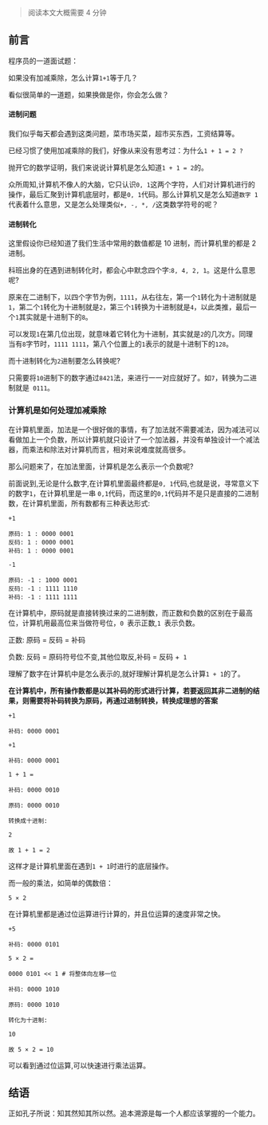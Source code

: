 > 阅读本文大概需要 4 分钟

## 前言

程序员的一道面试题：

如果没有加减乘除，怎么计算`1+1`等于几？

看似很简单的一道题，如果换做是你，你会怎么做？

#### 进制问题

我们似乎每天都会遇到这类问题，菜市场买菜，超市买东西，工资结算等。

已经习惯了使用加减乘除的我们，好像从来没有思考过：为什么`1 + 1 = 2 ?`

抛开它的数学证明，我们来说说计算机是怎么知道`1 + 1 = 2`的。

众所周知,计算机不像人的大脑，它只认识`0, 1`这两个字符，人们对计算机进行的操作，最后汇聚到计算机底层时，都是`0, 1`代码。那么计算机又是怎么知道`数字 1`代表着什么意思，又是怎么处理类似`+, -, *, /`这类数学符号的呢？

#### 进制转化

这里假设你已经知道了我们生活中常用的数值都是 10 进制，而计算机里的都是 2 进制。

科班出身的在遇到进制转化时，都会心中默念四个字:`8, 4, 2, 1`。这是什么意思呢?

原来在二进制下，以四个字节为例，`1111`，从右往左，第一个`1`转化为十进制就是`1`，第二个`1`转化为十进制就是`2`，第三个`1`转换为十进制就是`4`，以此类推，最后一个`1`其实就是十进制下的`8`。

可以发现`1`在第几位出现，就意味着它转化为十进制，其实就是`2`的几次方。同理当有`8`字节时，`1111 1111`，第八个位置上的`1`表示的就是十进制下的`128`。

而十进制转化为`2`进制要怎么转换呢?

只需要将`10`进制下的数字通过`8421`法，来进行一一对应就好了。如`7`，转换为二进制就是` 0111`。

### 计算机是如何处理加减乘除

在计算机里面，加法是一个很好做的事情，有了加法就不需要减法，因为减法可以看做加上一个负数，所以计算机就只设计了一个加法器，并没有单独设计一个减法器，而乘法和除法对计算机而言，相对来说难度就高很多。

那么问题来了，在加法里面，计算机是怎么表示一个负数呢?

前面说到,无论是什么数字,在计算机里面最终都是`0, 1`代码,也就是说，寻常意义下的数字`1`，在计算机里是一串 `0,1`代码，而这里的`0,1`代码并不是只是直接的二进制数，在计算机里面，所有数都有三种表达形式:

```
+1

原码: 1 : 0000 0001
反码: 1 : 0000 0001
补码: 1 : 0000 0001

-1

原码: -1 : 1000 0001
反码: -1 : 1111 1110
补码: -1 : 1111 1111
```

在计算机中，原码就是直接转换过来的二进制数，而正数和负数的区别在于最高位，计算机用最高位来当做符号位，`0 `表示正数,`1 `表示负数。

正数: 原码 = 反码 = 补码

负数: 反码 = 原码符号位不变,其他位取反,补码 = 反码 +` 1`

理解了数字在计算机中是怎么表示的,就好理解计算机是怎么计算` 1 + 1 `的了。

**在计算机中，所有操作数都是以其补码的形式进行计算，若要返回其非二进制的结果，则需要将补码转换为原码，再通过进制转换，转换成理想的答案**

```
+1

补码: 0000 0001

+1 

补码: 0000 0001

1 + 1 =

补码: 0000 0010

原码: 0000 0010

转换成十进制:

2

故 1 + 1 = 2
```

这样才是计算机里面在遇到` 1 + 1 `时进行的底层操作。

而一般的乘法，如简单的偶数倍：

```
5 × 2
```

在计算机里都是通过位运算进行计算的，并且位运算的速度非常之快。

```
+5

补码: 0000 0101

5 × 2 =

0000 0101 << 1 # 将整体向左移一位

补码: 0000 1010

原码: 0000 1010

转化为十进制:

10

故 5 × 2 = 10
```

可以看到通过位运算,可以快速进行乘法运算。

## 结语

正如孔子所说：知其然知其所以然。追本溯源是每一个人都应该掌握的一个能力。


